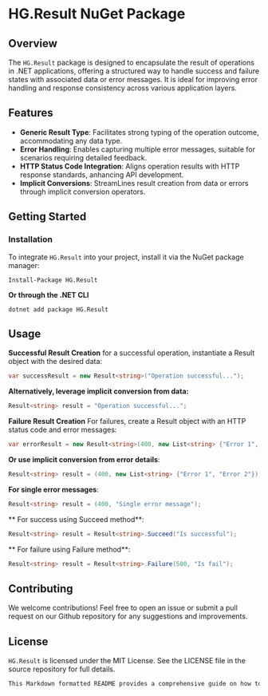 # HG.Result NuGet Package

## Overview
The `HG.Result` package is designed to encapsulate the result of operations in .NET applications, offering a structured way to handle success and failure states with associated data or error messages. It is ideal for improving error handling and response consistency across various application layers.

## Features
- **Generic Result Type**: Facilitates strong typing of the operation outcome, accommodating any data type.
- **Error Handling**: Enables capturing multiple error messages, suitable for scenarios requiring detailed feedback.
- **HTTP Status Code Integration**: Aligns operation results with HTTP response standards, anhancing API development.
- **Implicit Conversions**: StreamLines result creation from data or errors through implicit conversion operators.

## Getting Started

### Installation
To integrate `HG.Result` into your project, install it via the NuGet package manager:

````plaintext
Install-Package HG.Result
`````

**Or through the .NET CLI**
````plaintext
dotnet add package HG.Result
````

## Usage
**Successful Result Creation**
for a successful operation, instantiate a Result object with the desired data:
````csharp
var successResult = new Result<string>("Operation successful...");
````

**Alternatively, leverage implicit conversion from data:**
````csharp
Result<string> result = "Operation successful...";
````

**Failure Result Creation**
For failures, create a Result object with an HTTP status code and error messages:
````csharp
var errorResult = new Result<string>(400, new List<string> {"Error 1", "Error 2"});
````

**Or use implicit conversion from error details**:
````csharp
Result<string> result = (400, new List<string> {"Error 1", "Error 2"});
````

**For single error messages**:
````csharp
Result<string> result = (400, "Single error message");
````

** For success using Succeed method**:
````csharp
Result<string> result = Result<string>.Succeed("Is successful");
````

** For failure using Failure method**:
````csharp
Result<string> result = Result<string>.Failure(500, "Is fail");
````

## Contributing
We welcome contributions! Feel free to open an issue or submit a pull request on our Github repository for any suggestions and improvements.

## License
`HG.Result` is licensed under the MIT License. See the LICENSE file in the source repository for full details.

````rust
This Markdown formatted README provides a comprehensive guide on how to use the `HG.Result` package, suitable for your project's repository or documentation. 
````

